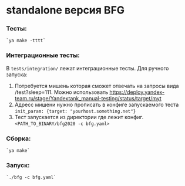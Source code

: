 # standalone версия BFG

### Тесты:
    `ya make -tttt`

### Интеграционные тесты:
В `tests/integration/` лежат интеграционные тесты. Для ручного запуска:
1. Потребуется мишень которая сможет отвечать на запросы вида /test?sleep=111. Можно использовать https://deploy.yandex-team.ru/stage/Yandextank_manual-testing/status/target/myt
2. Адресс мишени нужно прописать в конфиге запускаемого теста `init_param: {target: "yourhost.something.net"}`
3. Тест запускается из директории где лежит конфиг. `<PATH_TO_BINARY/bfg2020 -c bfg.yaml>`

### Сборка:
    `ya make`

### Запуск:
    `./bfg -c bfg.yaml`
